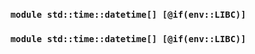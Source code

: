### `module std::time::datetime[] [@if(env::LIBC)]`
### `module std::time::datetime[] [@if(env::LIBC)]`
